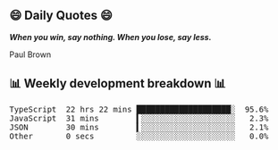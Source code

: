 ## 😄 Daily Quotes 😄

_**When you win, say nothing. When you lose, say less.**_

Paul Brown



## 📊 Weekly development breakdown 📊

<pre>TypeScript  22 hrs 22 mins ████████████████████░  95.6%
JavaScript  31 mins        ▍░░░░░░░░░░░░░░░░░░░░   2.3%
JSON        30 mins        ▍░░░░░░░░░░░░░░░░░░░░   2.1%
Other       0 secs         ░░░░░░░░░░░░░░░░░░░░░   0.0%</pre>